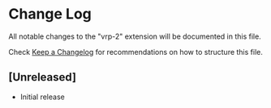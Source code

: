 # Change Log

All notable changes to the "vrp-2" extension will be documented in this file.

Check [Keep a Changelog](http://keepachangelog.com/) for recommendations on how to structure this file.

## [Unreleased]

- Initial release